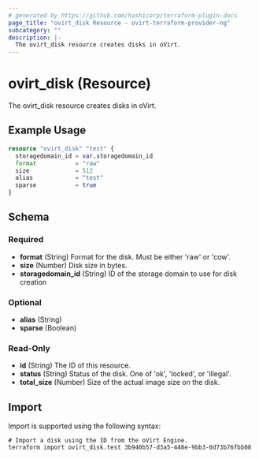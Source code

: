 ```yaml
---
# generated by https://github.com/hashicorp/terraform-plugin-docs
page_title: "ovirt_disk Resource - ovirt-terraform-provider-ng"
subcategory: ""
description: |-
  The ovirt_disk resource creates disks in oVirt.
---
```


# ovirt_disk (Resource)

The ovirt_disk resource creates disks in oVirt.

## Example Usage

```terraform
resource "ovirt_disk" "test" {
  storagedomain_id = var.storagedomain_id
  format           = "raw"
  size             = 512
  alias            = "test"
  sparse           = true
}
```

<!-- schema generated by tfplugindocs -->
## Schema

### Required

- **format** (String) Format for the disk. Must be either 'raw' or 'cow'.
- **size** (Number) Disk size in bytes.
- **storagedomain_id** (String) ID of the storage domain to use for disk creation

### Optional

- **alias** (String)
- **sparse** (Boolean)

### Read-Only

- **id** (String) The ID of this resource.
- **status** (String) Status of the disk. One of 'ok', 'locked', or 'illegal'.
- **total_size** (Number) Size of the actual image size on the disk.

## Import

Import is supported using the following syntax:

```shell
# Import a disk using the ID from the oVirt Engine.
terraform import ovirt_disk.test 3b940b57-d3a5-448e-9bb3-0d73b76fbb08
```
